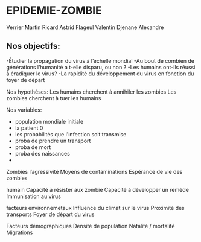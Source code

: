 # EPIDEMIE-ZOMBIE

Verrier Martin Ricard Astrid Flageul Valentin Djenane Alexandre

## Nos objectifs:
-Étudier la propagation du virus à l’échelle mondial
-Au bout de combien de générations l’humanité a t-elle disparu, ou non ?
-Les humains ont-ils réussi à éradiquer le virus?
-La rapidité du développement du virus en fonction du foyer de départ

Nos hypothèses:
Les humains cherchent à annihiler les zombies
Les zombies cherchent à tuer les humains

Nos variables:
- population mondiale initiale
- la patient 0
- les probabilités que l'infection soit transmise
- proba de prendre un transport
- proba de mort
- proba des naissances
-

Zombies
l’agressivité
Moyens de contaminations
Espérance de vie des zombies

humain
Capacité à résister aux zombie
Capacité à développer un remède
Immunisation au virus

facteurs environnemetaux
Influence du climat sur le virus
Proximité des transports
Foyer de départ du virus

Facteurs démographiques
Densité de population
Natalité / mortalité
Migrations
